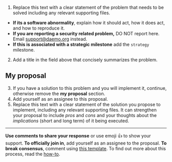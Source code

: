 <!--- The problem --->
1. Replace this text with a clear statement of the problem that needs to be solved including any relevant supporting files.
- **If its a software abnormality**, explain how it should act, how it does act, and how to reproduce it.
- **If you are reporting a security related problem,** DO NOT report here. Email [support@daemo.org](mailto:support@daemo.org) instead.
- **If this is associated with a strategic milestone** add the `strategy` milestone.
2. Add a title in the field above that concisely summarizes the problem.

## My proposal
3. If you have a solution to this problem and you will implement it, continue, otherwise remove the **my proposal** section.
4. Add yourself as an assignee to this proposal.
5. Replace this text with a clear statement of the solution you propose to implement, including any relevant supporting files. It can strengthen your proposal to include *pros* and *cons* and your thoughts about the *implications* (short and long term) of it being executed.

<!--- Do not delete this section --->
---
**Use comments to share your response** or use emoji 👍 to show your support. **To officially join in**, add yourself as an assignee to the proposal. **To break consensus**, comment using [this template](https://raw.githubusercontent.com/crowdresearch/collective/master/docs/breaking_consensus). To find out more about this process, read the [how-to](https://github.com/crowdresearch/collective/blob/master/docs/CONTRIBUTING.md).
